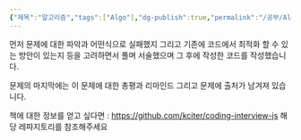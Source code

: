 ```yaml
---
{"제목":"알고리즘","tags":["Algo"],"dg-publish":true,"permalink":"/공부/Algo/알고리즘/","dgPassFrontmatter":true}
---
```


먼저 문제에 대한 파악과 어떤식으로 실패했지 그리고 기존에 코드에서 최적화 할 수 있는 방안이 있는지 등을 고려하면서 풀며 서술했으며 그 후에 작성한 코드를 작성했습니다.

문제의 마지막에는 이 문제에 대한 총평과 리마인드 그리고 문제에 출처가 남겨져 있습니다.

책에 대한 정보를 얻고 싶다면 : https://github.com/kciter/coding-interview-js 해당 레파지토리를 참조해주세요


